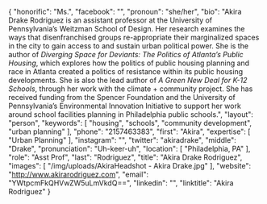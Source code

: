 {
  "honorific": "Ms.",
  "facebook": "",
  "pronoun": "she/her",
  "bio": "Akira Drake Rodriguez is an assistant professor at the University of Pennsylvania’s Weitzman School of Design. Her research examines the ways that disenfranchised groups re-appropriate their marginalized spaces in the city to gain access to and sustain urban political power. She is the author of *Diverging Space for Deviants: The Politics of Atlanta’s Public Housing*, which explores how the politics of public housing planning and race in Atlanta created a politics of resistance within its public housing developments. She is also the lead author of *A Green New Deal for K-12 Schools*, through her work with the climate + community project. She has received funding from the Spencer Foundation and the University of Pennsylvania’s Environmental Innovation Initiative to support her work around school facilities planning in Philadelphia public schools.",
  "layout": "person",
  "keywords": [
    "housing",
    "schools",
    "community development",
    "urban planning"
  ],
  "phone": "2157463383",
  "first": "Akira",
  "expertise": [
    "Urban Planning"
  ],
  "instagram": "",
  "twitter": "akiradrake",
  "middle": "Drake",
  "pronunciation": "Uh-keer-uh",
  "location": [
    "Philadelphia, PA"
  ],
  "role": "Asst Prof",
  "last": "Rodriguez",
  "title": "Akira Drake Rodriguez",
  "images": [
    "/img/uploads/AkiraHeadshot - Akira Drake.jpg"
  ],
  "website": "http://www.akirarodriguez.com",
  "email": "YWtpcmFkQHVwZW5uLmVkdQ==",
  "linkedin": "",
  "linktitle": "Akira Rodriguez"
}